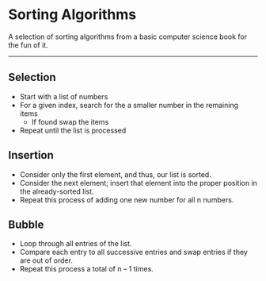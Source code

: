 Sorting Algorithms
=====================


A selection of sorting algorithms from a basic computer science book for the fun of it.

----------


Selection 
---------

- Start with a list of numbers
- For a given index, search for the a smaller number in the remaining items
    - If found swap the items
- Repeat until the list is processed

Insertion
---------

- Consider only the first element, and thus, our list is sorted.
- Consider the next element; insert that element into the proper position in the already-sorted list.
- Repeat this process of adding one new number for all n numbers.

Bubble
------

- Loop through all entries of the list.
- Compare each entry to all successive entries and swap entries if they are out of order.
- Repeat this process a total of n – 1 times.